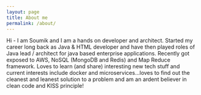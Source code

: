 ```yaml
---
layout: page
title: About me
permalink: /about/
---
```


Hi - I am Soumik and I am a hands on developer and architect. Started my career long back as Java & HTML developer and have then played roles of Java lead / architect for java based enterprise applications. Recently got exposed to AWS, NoSQL (MongoDB and Redis) and Map Reduce framework.
Loves to learn (and share) interesting new tech stuff and current interests include docker and  microservices...loves to find out the cleanest and leanest solution to a problem and am an ardent believer in clean code and KISS principle!      
